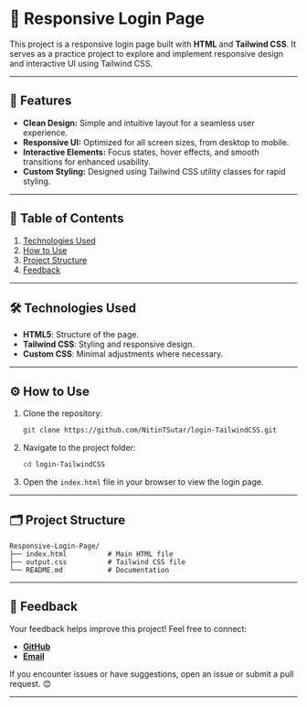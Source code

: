 # 🔐 Responsive Login Page

This project is a responsive login page built with **HTML** and **Tailwind CSS**. It serves as a practice project to explore and implement responsive design and interactive UI using Tailwind CSS.

---

## 🌟 Features
- **Clean Design:** Simple and intuitive layout for a seamless user experience.
- **Responsive UI:** Optimized for all screen sizes, from desktop to mobile.
- **Interactive Elements:** Focus states, hover effects, and smooth transitions for enhanced usability.
- **Custom Styling:** Designed using Tailwind CSS utility classes for rapid styling.

---

## 📖 Table of Contents
1. [Technologies Used](#technologies-used)
2. [How to Use](#how-to-use)
3. [Project Structure](#project-structure)
4. [Feedback](#feedback)

---

## 🛠️ Technologies Used
- **HTML5**: Structure of the page.
- **Tailwind CSS**: Styling and responsive design.
- **Custom CSS**: Minimal adjustments where necessary.

---

## ⚙️ How to Use
1. Clone the repository:
   ```bash
   git clone https://github.com/NitinTSutar/login-TailwindCSS.git
   ```
2. Navigate to the project folder:
   ```bash
   cd login-TailwindCSS
   ```
3. Open the `index.html` file in your browser to view the login page.

---

## 🗂️ Project Structure
```
Responsive-Login-Page/
├── index.html          # Main HTML file
├── output.css          # Tailwind CSS file
└── README.md           # Documentation
```

---

## 💬 Feedback
Your feedback helps improve this project! Feel free to connect:
- **[GitHub](https://github.com/NitinTSutar)**
- **[Email](mailto:nitintsuthar67@gmail.com)**

If you encounter issues or have suggestions, open an issue or submit a pull request. 😊

---
